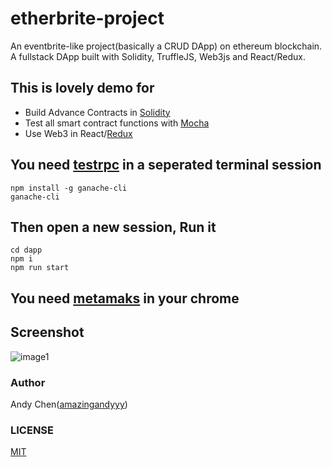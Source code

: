 # etherbrite-project
An eventbrite-like project(basically a CRUD DApp) on ethereum blockchain. A fullstack DApp built with Solidity, TruffleJS, Web3js and React/Redux.

## This is lovely demo for 
- Build Advance Contracts in [Solidity](https://github.com/amazingandyyy/etherbrite/blob/master/contracts/event-contract/contracts/Event.sol)
- Test all smart contract functions with [Mocha](https://github.com/amazingandyyy/etherbrite/blob/master/contracts/event-contract/test/event.js)
- Use Web3 in React/[Redux](https://github.com/amazingandyyy/etherbrite/blob/master/dapp/src/actions/index.js)

## You need [testrpc](https://github.com/trufflesuite/ganache-cli) in a seperated terminal session
```
npm install -g ganache-cli
ganache-cli
```

## Then open a new session, Run it
```
cd dapp
npm i
npm run start
```

## You need [metamaks](https://metamask.io/) in your chrome

## Screenshot
![image1](https://i.imgur.com/Cciyb4U.png)

### Author 
Andy Chen([amazingandyyy](https://github.com/amazingandyyy))

### LICENSE
[MIT](https://github.com/amazingandyyy/etherbrite/blob/master/LICENSE)
